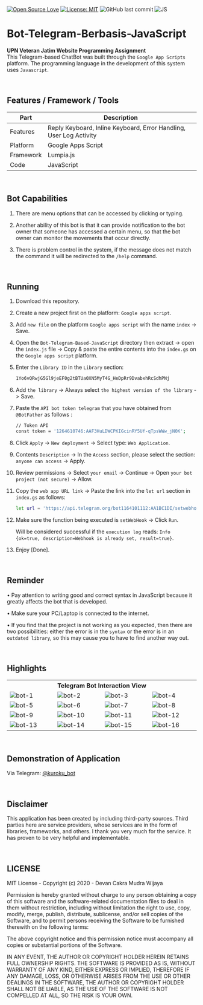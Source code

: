 [![Open Source Love](https://badges.frapsoft.com/os/v1/open-source.svg?style=flat)](https://github.com/ellerbrock/open-source-badges/)
[![License: MIT](https://img.shields.io/badge/License-MIT-green.svg)](https://opensource.org/licenses/MIT)
![GitHub last commit](https://img.shields.io/github/last-commit/devancakra/Bot-Telegram-JS-Sederhana)
![JS](https://img.shields.io/badge/javascript%20-%23323330.svg?&style=flat&logo=javascript&logoColor=%23F7DF1E)

# Bot-Telegram-Berbasis-JavaScript
<strong>UPN Veteran Jatim Website Programming Assignment</strong><br>
This Telegram-based ChatBot was built through the ``` Google App Scripts ``` platform. The programming language in the development of this system uses ``` Javascript ```.

<br>

## Features / Framework / Tools
| Part | Description |
| --- | --- |
| Features | Reply Keyboard, Inline Keyboard, Error Handling, User Log Activity |
| Platform | Google Apps Script |
| Framework | Lumpia.js |
| Code | JavaScript |

<br>

## Bot Capabilities
1. There are menu options that can be accessed by clicking or typing.

2. Another ability of this bot is that it can provide notification to the bot owner that someone has accessed a certain menu, so that the bot owner can monitor the movements that occur directly.

3. There is problem control in the system, if the message does not match the command it will be redirected to the ``` /help ``` command.

<br>

## Running
1. Download this repository.

2. Create a new project first on the platform: ``` Google apps script ```.
  
3. Add ``` new file ``` on the platform ``` Google apps script ``` with the name ``` index ``` -> Save.
  
4. Open the ``` Bot-Telegram-Based-JavaScript ``` directory then extract -> open the ``` index.js ``` file -> Copy & paste the entire contents into the ``` index.gs ``` on the ``` Google apps script ``` platform.

5. Enter the ``` Library ID ``` in the ``` Library ``` section:
   ```bash
   1Yo6vQRwjG5Gl9jeEF0g2tBTUa0XN5MyT4G_HeDpRr9DvabxhRcSdhPNj
   ```

6. Add ``` the library ``` -> Always select ``` the highest version of the library ``` -> Save.
  
7. Paste the ``` API bot token telegram ``` that you have obtained from ``` @BotFather ``` as follows :
   ```bash
   // Token API
   const token = '1264610746:AAF3HuLDWCPKIGcinRY5Uf-qTpsWWw_jN0K';
   ```

8. Click ``` Apply ``` -> ``` New deployment ``` -> Select type: ``` Web Application ```.
   
9. Contents ``` Description ``` -> In the ``` Access ``` section, please select the section: ``` anyone can access ``` -> Apply.
   
10. Review permissions -> Select ``` your email ``` -> Continue -> Open ``` your bot project (not secure) ``` -> Allow.

11. Copy the ``` web app URL link ``` -> Paste the link into the ``` let url ``` section in ``` index.gs ``` as follows:

    ```bash
    let url = 'https://api.telegram.org/bot1164101112:AA1BC1DI/setwebhook?url=https://script.google.com/macros/s/AKfycbyKodePanjang/exec';
    ```

12. Make sure the function being executed is ``` setWebHook ``` -> Click ``` Run ```.

    Will be considered successful if the ``` execution log ``` reads: ``` Info {ok=true, description=Webhook is already set, result=true} ```.
   
13. Enjoy [Done].

<br>

## Reminder
• Pay attention to writing good and correct syntax in JavaScript because it greatly affects the bot that is developed.

• Make sure your PC/Laptop is connected to the internet.

• If you find that the project is not working as you expected, then there are two possibilities: either the error is in the ``` syntax ``` or the error is in an ``` outdated library ```, so this may cause you to have to find another way out.

<br>

## Highlights
<table>
<tr>
<th colspan="4">Telegram Bot Interaction View</th>
</tr>
<tr>
<td width="210"><img src="https://github.com/devancakra/Bot-Telegram-Berbasis-JavaScript/assets/54527592/f1ba7113-1319-40ed-a5ac-360316ff5522" alt="bot-1"></td>
<td width="210"><img src="https://github.com/devancakra/Bot-Telegram-Berbasis-JavaScript/assets/54527592/67976fe8-537e-4a21-a044-00a2fb5669c7" alt="bot-2"></td>
<td width="210"><img src="https://github.com/devancakra/Bot-Telegram-Berbasis-JavaScript/assets/54527592/516885d1-8040-41aa-9e9f-63e866b51115" alt="bot-3"></td>
<td width="210"><img src="https://github.com/devancakra/Bot-Telegram-Berbasis-JavaScript/assets/54527592/56b20c68-ec64-4cf6-8224-97af59d7baae" alt="bot-4"></td>
</tr>
<tr>
<td width="210"><img src="https://github.com/devancakra/Bot-Telegram-Berbasis-JavaScript/assets/54527592/daf9ef2b-6959-4690-b89e-2d2bd29cbf30" alt="bot-5"></td>
<td width="210"><img src="https://github.com/devancakra/Bot-Telegram-Berbasis-JavaScript/assets/54527592/a2af08fa-c09c-4b77-8ee7-fa04fa8c5cc8" alt="bot-6"></td>
<td width="210"><img src="https://github.com/devancakra/Bot-Telegram-Berbasis-JavaScript/assets/54527592/82bd3528-9c1d-433f-9f6a-eec2d17a0eb7" alt="bot-7"></td>
<td width="210"><img src="" alt="bot-8"></td>
</tr>
<tr>
<td width="210"><img src="" alt="bot-9"></td>
<td width="210"><img src="" alt="bot-10"></td>
<td width="210"><img src="" alt="bot-11"></td>
<td width="210"><img src="" alt="bot-12"></td>
</tr>
<tr>
<td width="210"><img src="" alt="bot-13"></td>
<td width="210"><img src="" alt="bot-14"></td>
<td width="210"><img src="" alt="bot-15"></td>
<td width="210"><img src="" alt="bot-16"></td>
</tr>
</table>

<br>

## Demonstration of Application
Via Telegram: <a href="http://t.me/kuroku_bot">@kuroku_bot</a>

<br>

## Disclaimer
This application has been created by including third-party sources. Third parties here are service providers, whose services are in the form of libraries, frameworks, and others. I thank you very much for the service. It has proven to be very helpful and implementable.

<br>

## LICENSE
MIT License - Copyright (c) 2020 - Devan Cakra Mudra Wijaya

Permission is hereby granted without charge to any person obtaining a copy of this software and the software-related documentation files to deal in them without restriction, including without limitation the right to use, copy, modify, merge, publish, distribute, sublicense, and/or sell copies of the Software, and to permit persons receiving the Software to be furnished therewith on the following terms:

The above copyright notice and this permission notice must accompany all copies or substantial portions of the Software.

IN ANY EVENT, THE AUTHOR OR COPYRIGHT HOLDER HEREIN RETAINS FULL OWNERSHIP RIGHTS. THE SOFTWARE IS PROVIDED AS IS, WITHOUT WARRANTY OF ANY KIND, EITHER EXPRESS OR IMPLIED, THEREFORE IF ANY DAMAGE, LOSS, OR OTHERWISE ARISES FROM THE USE OR OTHER DEALINGS IN THE SOFTWARE, THE AUTHOR OR COPYRIGHT HOLDER SHALL NOT BE LIABLE, AS THE USE OF THE SOFTWARE IS NOT COMPELLED AT ALL, SO THE RISK IS YOUR OWN.
